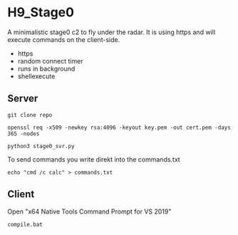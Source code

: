 # H9_Stage0

A minimalistic stage0 c2 to fly under the radar. It is using https and will execute commands on the client-side.

* https
* random connect timer
* runs in background
* shellexecute

## Server
```
git clone repo
```
```
openssl req -x509 -newkey rsa:4096 -keyout key.pem -out cert.pem -days 365 -nodes
```
```
python3 stage0_svr.py
```
To send commands you write direkt into the commands.txt
```
echo "cmd /c calc" > commands.txt
```

## Client
Open "x64 Native Tools Command Prompt for VS 2019"
```
compile.bat
```


